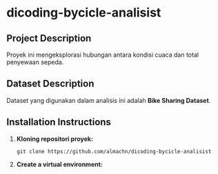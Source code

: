 # dicoding-bycicle-analisist

## Project Description

Proyek ini mengeksplorasi hubungan antara kondisi cuaca dan total penyewaan sepeda. 

## Dataset Description

Dataset yang digunakan dalam analisis ini adalah **Bike Sharing Dataset**.

## Installation Instructions

1. **Kloning repositori proyek:**

   ```
   git clone https://github.com/almachn/dicoding-bycicle-analisist
   ```
2. **Create a virtual environment:**
   ```

